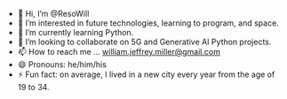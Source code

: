 - 👋 Hi, I’m @ResoWill
- 👀 I’m interested in future technologies, learning to program, and space.
- 🌱 I’m currently learning Python.
- 💞️ I’m looking to collaborate on 5G and Generative AI Python projects.
- 📫 How to reach me ... william.jeffrey.miller@gmail.com
- 😄 Pronouns: he/him/his
- ⚡ Fun fact: on average, I lived in a new city every year from the age of 19 to 34.

<!---
ResoWill/ResoWill is a ✨ special ✨ repository because its `README.md` (this file) appears on your GitHub profile.
You can click the Preview link to take a look at your changes.
--->

